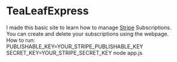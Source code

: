 # TeaLeafExpress


I made this basic site to learn how to manage [Stripe](https://stripe.com) Subscriptions.  
You can create and delete your subscriptions using the webpage.    
How to run:  
PUBLISHABLE_KEY=YOUR_STRIPE_PUBLISHABLE_KEY SECRET_KEY=YOUR_STRIPE_SECRET_KEY node app.js